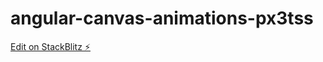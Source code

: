 # angular-canvas-animations-px3tss

[Edit on StackBlitz ⚡️](https://stackblitz.com/edit/angular-canvas-animations-px3tss)